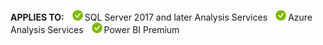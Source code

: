 **APPLIES TO:** ![yes](media/yes.png)SQL Server 2017 and later Analysis Services ![yes](media/yes.png)Azure Analysis Services ![yes](media/yes.png)Power BI Premium